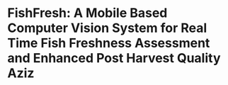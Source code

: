 # FishFresh: A Mobile Based Computer Vision System for Real Time Fish Freshness Assessment and Enhanced Post Harvest Quality Aziz
